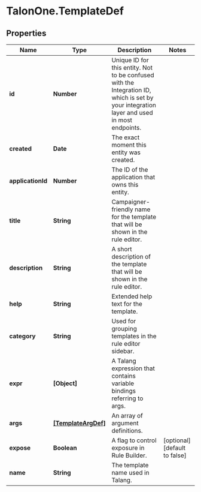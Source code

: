 # TalonOne.TemplateDef

## Properties

Name | Type | Description | Notes
------------ | ------------- | ------------- | -------------
**id** | **Number** | Unique ID for this entity. Not to be confused with the Integration ID, which is set by your integration layer and used in most endpoints. | 
**created** | **Date** | The exact moment this entity was created. | 
**applicationId** | **Number** | The ID of the application that owns this entity. | 
**title** | **String** | Campaigner-friendly name for the template that will be shown in the rule editor. | 
**description** | **String** | A short description of the template that will be shown in the rule editor. | 
**help** | **String** | Extended help text for the template. | 
**category** | **String** | Used for grouping templates in the rule editor sidebar. | 
**expr** | **[Object]** | A Talang expression that contains variable bindings referring to args. | 
**args** | [**[TemplateArgDef]**](TemplateArgDef.md) | An array of argument definitions. | 
**expose** | **Boolean** | A flag to control exposure in Rule Builder. | [optional] [default to false]
**name** | **String** | The template name used in Talang. | 



